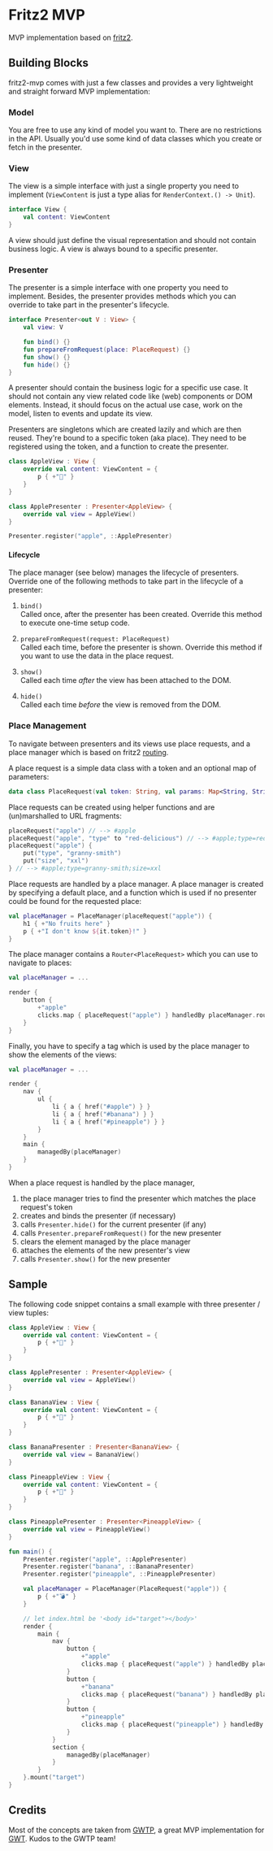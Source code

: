 # Fritz2 MVP

MVP implementation based on [fritz2](https://www.fritz2.dev/).

## Building Blocks

fritz2-mvp comes with just a few classes and provides a very lightweight and straight forward MVP implementation:

### Model

You are free to use any kind of model you want to. There are no restrictions in the API. Usually you'd use some kind 
of data classes which you create or fetch in the presenter. 

### View

The view is a simple interface with just a single property you need to implement (`ViewContent` is just a type alias for `RenderContext.() -> Unit`).

```kotlin
interface View {
    val content: ViewContent
}
``` 

A view should just define the visual representation and should not contain business logic. A view is always bound to a specific presenter.

### Presenter

The presenter is a simple interface with one property you need to implement. Besides, the presenter provides methods 
which you can override to take part in the presenter's lifecycle.  

```kotlin
interface Presenter<out V : View> {
    val view: V

    fun bind() {}
    fun prepareFromRequest(place: PlaceRequest) {}
    fun show() {}
    fun hide() {}
}
``` 

A presenter should contain the business logic for a specific use case. It should not contain any view related code
like (web) components or DOM elements. Instead, it should focus on the actual use case, work on the model, listen to
events and update its view.

Presenters are singletons which are created lazily and which are then reused. They're bound to a specific token 
(aka place). They need to be registered using the token, and a function to create the presenter.

```kotlin
class AppleView : View {
    override val content: ViewContent = {
        p { +"🍎" }
    }
}

class ApplePresenter : Presenter<AppleView> {
    override val view = AppleView()
}

Presenter.register("apple", ::ApplePresenter)
```

#### Lifecycle

The place manager (see below) manages the lifecycle of presenters. Override one of the following methods to take part 
in the lifecycle of a presenter: 

1. `bind()`  
    Called once, after the presenter has been created. Override this method to execute one-time setup code.
    
1. `prepareFromRequest(request: PlaceRequest)`  
    Called each time, before the presenter is shown. Override this method if you want to use the data in the 
    place request.

1. `show()`  
    Called each time *after* the view has been attached to the DOM.

1. `hide()`  
    Called each time *before* the view is removed from the DOM.

### Place Management

To navigate between presenters and its views use place requests, and a place manager which is based on 
fritz2 [routing](https://docs.fritz2.dev/Routing.html).

A place request is a simple data class with a token and an optional map of parameters:

```kotlin
data class PlaceRequest(val token: String, val params: Map<String, String> = mapOf())
```

Place requests can be created using helper functions and are (un)marshalled to URL fragments:

```kotlin
placeRequest("apple") // --> #apple
placeRequest("apple", "type" to "red-delicious") // --> #apple;type=red-delicious
placeRequest("apple") {
    put("type", "granny-smith")
    put("size", "xxl")
} // --> #apple;type=granny-smith;size=xxl
``` 

Place requests are handled by a place manager. A place manager is created by specifying a default place, and 
a function which is used if no presenter could be found for the requested place:

```kotlin
val placeManager = PlaceManager(placeRequest("apple")) {
    h1 { +"No fruits here" }
    p { +"I don't know ${it.token}!" }
}
```

The place manager contains a `Router<PlaceRequest>` which you can use to navigate to places:

```kotlin
val placeManager = ...

render {
    button {
        +"apple"
        clicks.map { placeRequest("apple") } handledBy placeManager.router.navTo
    }
}
```

Finally, you have to specify a tag which is used by the place manager to show the elements of the views:

```kotlin
val placeManager = ...

render {
    nav {
        ul {
            li { a { href("#apple") } }
            li { a { href("#banana") } }
            li { a { href("#pineapple") } }
        }
    }
    main {
        managedBy(placeManager)
    }
}
```  
  
When a place request is handled by the place manager, 

1. the place manager tries to find the presenter which matches the place request's token
1. creates and binds the presenter (if necessary)
1. calls `Presenter.hide()` for the current presenter (if any)
1. calls `Presenter.prepareFromRequest()` for the new presenter
1. clears the element managed by the place manager
1. attaches the elements of the new presenter's view
1. calls `Presenter.show()` for the new presenter

## Sample

The following code snippet contains a small example with three presenter / view tuples:

```kotlin
class AppleView : View {
    override val content: ViewContent = {
        p { +"🍎" }
    }
}

class ApplePresenter : Presenter<AppleView> {
    override val view = AppleView()
}

class BananaView : View {
    override val content: ViewContent = {
        p { +"🍌" }
    }
}

class BananaPresenter : Presenter<BananaView> {
    override val view = BananaView()
}

class PineappleView : View {
    override val content: ViewContent = {
        p { +"🍍" }
    }
}

class PineapplePresenter : Presenter<PineappleView> {
    override val view = PineappleView()
}

fun main() {
    Presenter.register("apple", ::ApplePresenter)
    Presenter.register("banana", ::BananaPresenter)
    Presenter.register("pineapple", ::PineapplePresenter)

    val placeManager = PlaceManager(PlaceRequest("apple")) {
        p { +"💣" }
    }

    // let index.html be '<body id="target"></body>'
    render {
        main {
            nav {
                button {
                    +"apple"
                    clicks.map { placeRequest("apple") } handledBy placeManager.router.navTo
                }
                button {
                    +"banana"
                    clicks.map { placeRequest("banana") } handledBy placeManager.router.navTo
                }
                button {
                    +"pineapple"
                    clicks.map { placeRequest("pineapple") } handledBy placeManager.router.navTo
                }
            }
            section {
                managedBy(placeManager)
            }
        }
    }.mount("target")
}
```

## Credits

Most of the concepts are taken from [GWTP](https://github.com/ArcBees/GWTP), a great MVP implementation for [GWT](http://www.gwtproject.org/). Kudos to the GWTP team!
